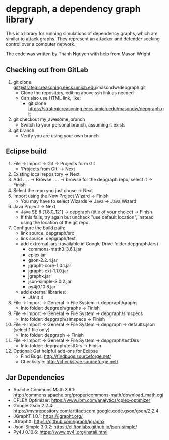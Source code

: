 # depgraph, a dependency graph library

This is a library for running simulations of dependency graphs, which are similar to attack graphs.
They represent an attacker and defender seeking control over a computer network.

The code was written by Thanh Nguyen with help from Mason Wright.

## Checking out from GitLab

1. git clone git@strategicreasoning.eecs.umich.edu:masondw/depgraph.git
    * Clone the repository, editing above ssh link as needed
    * Can also use HTML link, like:
        * git clone https://strategicreasoning.eecs.umich.edu/masondw/depgraph.git
2. git checkout my_awesome_branch
    * Switch to your personal branch, assuming it exists
3. git branch
    * Verify you are using your own branch

## Eclipse build

1. File -> Import -> Git -> Projects form Git
    * 'Projects from Git' -> Next
2. Existing local repository -> Next
3. Add . . . -> Browse . . . -> browse for the depgraph repo, select it -> Finish
4. Select the repo you just chose -> Next
5. Import using the New Project Wizard -> Finish
    * You may have to select Wizards -> Java -> Java Wizard
6. Java Project -> Next
    * Java SE 8 [1.8.0_121] -> depgraph (title of your choice) -> Finish
    * If this fails, try again but uncheck "use default location", instead using the location of the git repo.
7. Configure the build path:
    * link source: depgraph/src
    * link source: depgraph/test
    * add extrernal jars: (available in Google Drive folder depgraphJars)
        * commons-math3-3.6.1.jar
        * cplex.jar
        * gson-2.2.4.jar
        * jgrapht-core-1.0.1.jar
        * jgrapht-ext-1.1.0.jar
        * jgraphx.jar
        * json-simple-3.0.2.jar
        * py4j0.10.6.jar
    * add external libraries:
        * JUnit 4
8. File -> Import -> General -> File System -> depgraph/graphs
    * Into folder: depgraph/graphs -> Finish
9. File -> Import -> General -> File System -> depgraph/simspecs
    * Into folder: depgraph/simspecs -> Finish
10. File -> Import -> General -> File System -> depgraph -> defaults.json (select 1 file only)
    * Into folder: depgraph -> Finish
11. File -> Import -> General -> File System -> depgraph/testDirs
    * Into folder: depgraph/testDirs -> Finish
12. Optional: Get helpful add-ons for Eclipse
    * Find Bugs: http://findbugs.sourceforge.net/
    * Checkstyle: http://checkstyle.sourceforge.net/

## Jar Dependencies
* Apache Commons Math 3.6.1: http://commons.apache.org/proper/commons-math/download_math.cgi
* CPLEX Optimizer: https://www.ibm.com/analytics/cplex-optimizer
* Google Gson 2.2.4: https://mvnrepository.com/artifact/com.google.code.gson/gson/2.2.4
* JGraphT 1.0.1: https://jgrapht.org/
* JGraphX: https://github.com/jgraph/jgraphx
* Json-Simple 3.0.2: https://cliftonlabs.github.io/json-simple/
* Py4J 0.10.6: https://www.py4j.org/install.html
